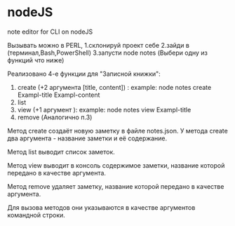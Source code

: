 # nodeJS
note editor for CLI on nodeJS

Вызывать можно в PERL, 
1.склонируй проект себе
2.зайди в (терминал,Bash,PowerShell)
3.запусти node notes (Выбери одну из функций что ниже)

Реализовано 4-е функции для "Записной книжки":
1. create (+2 аргумента [title, content]) : example: node notes create Exampl-title Exampl-content
2. list
3. view (+1 аргумент ): example: node notes view Exampl-title
4. remove (Аналогично п.3)

Метод create создаёт новую заметку в файле notes.json. У метода create два аргумента - название заметки и её содержание.

Метод list выводит список заметок.

Метод view выводит в консоль содержимое заметки, название которой передано в качестве аргумента.

Метод remove удаляет заметку, название которой передано в качестве аргумента.

Для вызова методов они указываются в качестве аргументов командной строки.
